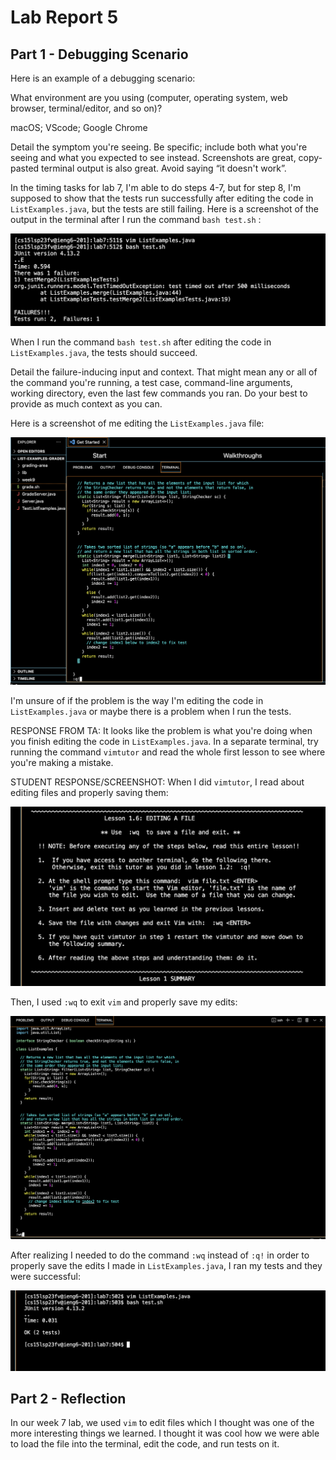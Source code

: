 # Lab Report 5
## Part 1 - Debugging Scenario
Here is an example of a debugging scenario:

What environment are you using (computer, operating system, web browser, terminal/editor, and so on)?

macOS; VScode; Google Chrome

Detail the symptom you're seeing. Be specific; include both what you're seeing and what you expected to see instead. Screenshots are great, copy-pasted terminal output is also great. Avoid saying “it doesn't work”.

In the timing tasks for lab 7, I'm able to do steps 4-7, but for step 8, I'm supposed to show that the tests run successfully after editing the code in ```ListExamples.java```, but the tests are still failing. Here is a screenshot of the output in the terminal after I run the command ```bash test.sh``` :

![Image](notworking.png)

When I run the command ```bash test.sh``` after editing the code in ```ListExamples.java```, the tests should succeed. 

Detail the failure-inducing input and context. That might mean any or all of the command you're running, a test case, command-line arguments, working directory, even the last few commands you ran. Do your best to provide as much context as you can.

Here is a screenshot of me editing the ```ListExamples.java``` file:

![Image](code.png)

I'm unsure of if the problem is the way I'm editing the code in ```ListExamples.java``` or maybe there is a problem when I run the tests. 

RESPONSE FROM TA: It looks like the problem is what you're doing when you finish editing the code in ```ListExamples.java```. In a separate terminal, try running the command ```vimtutor``` and read the whole first lesson to see where you're making a mistake. 

STUDENT RESPONSE/SCREENSHOT:
When I did ```vimtutor```, I read about editing files and properly saving them:

![Image](vimtutor.png)

Then, I used ```:wq``` to exit ```vim``` and properly save my edits:

![Image](:wq.png)

After realizing I needed to do the command ```:wq``` instead of ```:q!``` in order to properly save the edits I made in ```ListExamples.java```, I ran my tests and they were successful:

![Image](yay.png)

## Part 2 - Reflection
In our week 7 lab, we used ```vim``` to edit files which I thought was one of the more interesting things we learned. I thought it was cool how we were able to load the file into the terminal, edit the code, and run tests on it. 
